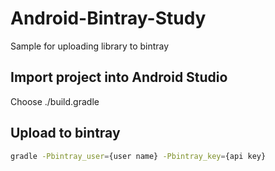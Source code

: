 # Android-Bintray-Study
Sample for uploading library to bintray

## Import project into Android Studio
Choose ./build.gradle

## Upload to bintray
```sh
gradle -Pbintray_user={user name} -Pbintray_key={api key}
```
